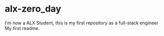 # alx-zero_day
I'm now a ALX Student, this is my first repository as a full-stack engineer
My first readme.


